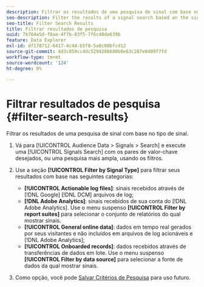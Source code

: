 ```yaml
---
description: Filtrar os resultados de uma pesquisa de sinal com base no tipo de sinal.
seo-description: Filter the results of a signal search based on the signal type.
seo-title: Filter Search Results
title: Filtrar resultados de pesquisa
uuid: 7b764a5d-f8ae-4f7b-83f5-7f6c40de639b
feature: Data Explorer
exl-id: df178712-6417-4c4d-b5f8-5a8c00bfcd12
source-git-commit: 4d3c859cc4dc5294286680b0e63c287e0409f7fd
workflow-type: tm+mt
source-wordcount: '124'
ht-degree: 0%

---
```


# Filtrar resultados de pesquisa {#filter-search-results}

Filtrar os resultados de uma pesquisa de sinal com base no tipo de sinal.

1. Vá para [!UICONTROL Audience Data > Signals > Search] e execute uma [!UICONTROL Signals Search] com os pares de valor-chave desejados, ou uma pesquisa mais ampla, usando os filtros.
1. Use a seção **[!UICONTROL Filter by Signal Type]** para filtrar seus resultados com base nas seguintes categorias:

   * **[!UICONTROL Actionable log files]**: sinais recebidos através de [!DNL Google] [!DNL DCM] arquivos de log;
   * **[!DNL Adobe Analytics]**: sinais recebidos de sua conta do [!DNL Adobe Analytics]. Use o menu suspenso **[!UICONTROL Filter by report suites]** para selecionar o conjunto de relatórios do qual mostrar sinais.
   * **[!UICONTROL General online data]**: dados em tempo real gerados por seus visitantes e não incluídos em arquivos de log acionáveis e [!DNL Adobe Analytics];
   * **[!UICONTROL Onboarded records]**: dados recebidos através de transferências de dados em lote. Use o menu suspenso **[!UICONTROL Filter by data source]** para selecionar a fonte de dados da qual mostrar sinais.

1. Como opção, você pode [Salvar Critérios de Pesquisa](../../../features/data-explorer/data-explorer-signals-search/data-explorer-save-search.md) para uso futuro.
